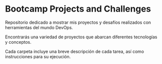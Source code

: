 # Bootcamp Projects and Challenges

Repositorio dedicado a mostrar mis proyectos y desafíos realizados con herramientas del mundo DevOps.

Encontrarás una variedad de proyectos que abarcan diferentes tecnologías y conceptos.

Cada carpeta incluye una breve descripción de cada tarea, así como instrucciones para su ejecución.
